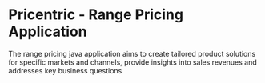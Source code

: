 # Pricentric - Range Pricing Application

The range pricing java application aims to create tailored product solutions for specific markets and channels, provide insights into sales revenues and addresses key business questions
